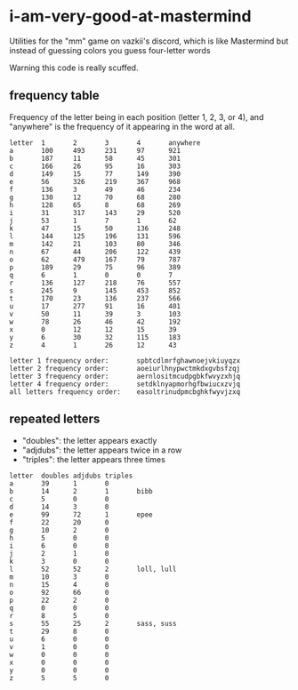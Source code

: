 # i-am-very-good-at-mastermind

Utilities for the "mm" game on vazkii's discord, which is like Mastermind but instead of guessing colors you guess four-letter words

Warning this code is really scuffed.

## frequency table

Frequency of the letter being in each position (letter 1, 2, 3, or 4), and "anywhere" is the frequency of it appearing in the word at all.

```console
letter  1       2       3       4       anywhere
a       100     493     231     97      921
b       187     11      58      45      301
c       166     26      95      16      303
d       149     15      77      149     390
e       56      326     219     367     968
f       136     3       49      46      234
g       130     12      70      68      280
h       128     65      8       68      269
i       31      317     143     29      520
j       53      1       7       1       62
k       47      15      50      136     248
l       144     125     196     131     596
m       142     21      103     80      346
n       67      44      206     122     439
o       62      479     167     79      787
p       189     29      75      96      389
q       6       1       0       0       7
r       136     127     218     76      557
s       245     9       145     453     852
t       170     23      136     237     566
u       17      277     91      16      401
v       50      11      39      3       103
w       78      26      46      42      192
x       0       12      12      15      39
y       6       30      32      115     183
z       4       1       26      12      43

letter 1 frequency order:       spbtcdlmrfghawnoejvkiuyqzx
letter 2 frequency order:       aoeiurlhnypwctmkdxgvbsfzqj
letter 3 frequency order:       aernlositmcudpgbkfwvyzxhjq
letter 4 frequency order:       setdklnyapmorhgfbwiucxzvjq
all letters frequency order:    easoltrinudpmcbghkfwyvjzxq
```

## repeated letters

* "doubles": the letter appears exactly
* "adjdubs": the letter appears twice in a row
* "triples": the letter appears three times

```console
letter  doubles adjdubs triples
a       39      1       0
b       14      2       1       bibb
c       5       0       0
d       14      3       0
e       99      72      1       epee
f       22      20      0
g       10      2       0
h       5       0       0
i       6       0       0
j       2       1       0
k       3       0       0
l       52      52      2       loll, lull
m       10      3       0
n       15      4       0
o       92      66      0
p       22      2       0
q       0       0       0
r       8       5       0
s       55      25      2       sass, suss
t       29      8       0
u       6       0       0
v       1       0       0
w       0       0       0
x       0       0       0
y       0       0       0
z       5       5       0
```